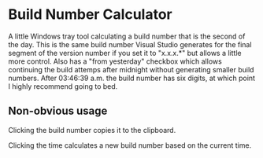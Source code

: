 # Build Number Calculator

A little Windows tray tool calculating a build number that is the second of the day. This is the same build number Visual Studio generates for the
final segment of the version number if you set it to "x.x.x.*" but allows a little more control. Also has a "from yesterday" checkbox which allows
continuing the build attemps after midnight without generating smaller build numbers. After 03:46:39 a.m. the build number has six digits, at which
point I highly recommend going to bed.

## Non-obvious usage

Clicking the build number copies it to the clipboard.

Clicking the time calculates a new build number based on the current time.